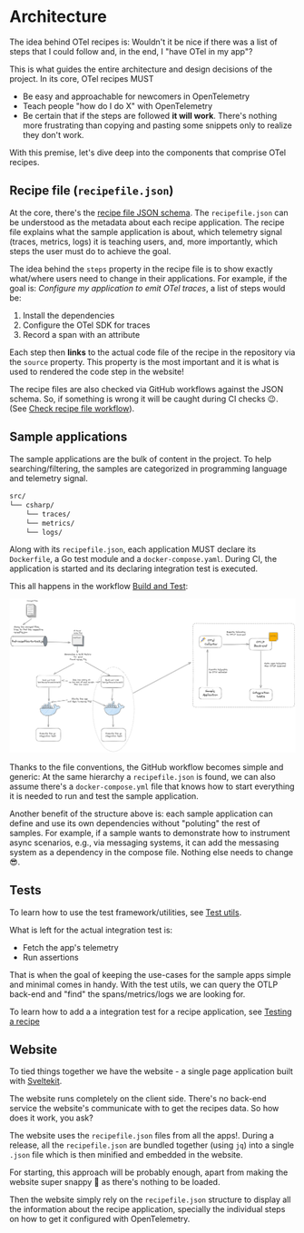 # Architecture

The idea behind OTel recipes is: Wouldn't it be nice if there was a list of steps that I could follow
and, in the end, I "have OTel in my app"?

This is what guides the entire architecture and design decisions of the project. In its core, OTel recipes MUST

- Be easy and approachable for newcomers in OpenTelemetry
- Teach people "how do I do X" with OpenTelemetry
- Be certain that if the steps are followed **it will work**. There's nothing more
  frustrating than copying and pasting some snippets only to realize they don't work.

With this premise, let's dive deep into the components that comprise OTel recipes.

## Recipe file (`recipefile.json`)

At the core, there's the [recipe file JSON schema](./otel-recipes-schema.json). The `recipefile.json`
can be understood as the metadata about each recipe application. The recipe file explains what the sample
application is about, which telemetry signal (traces, metrics, logs) it is teaching users, and, more importantly,
which steps the user must do to achieve the goal.

The idea behind the `steps` property in the recipe file is to show exactly what/where users need to change
in their applications. For example, if the goal is: *Configure my application to emit OTel traces*, a list
of steps would be:

1. Install the dependencies
2. Configure the OTel SDK for traces
3. Record a span with an attribute

Each step then **links** to the actual code file of the recipe in
the repository via the `source` property. This property is the most important and it is what is used to
rendered the code step in the website!

The recipe files are also checked via GitHub workflows against the JSON schema. So, if something is wrong
it will be caught during CI checks 😉. (See [Check recipe file workflow](./.github/workflows/recipefile-schema-check.yml)).

## Sample applications

The sample applications are the bulk of content in the project. To help searching/filtering, the samples are
categorized in programming language and telemetry signal.

```shell
src/
└── csharp/
    └── traces/
    └── metrics/
    └── logs/
```

Along with its `recipefile.json`, each application MUST declare its `Dockerfile`,
a Go test module and a `docker-compose.yaml`. During CI, the application is started
and its declaring integration test is executed.

This all happens in the workflow [Build and Test](./.github/workflows/sample-tests.yml):

![build architecture](./assets/build-architecture.png)

Thanks to the file conventions, the GitHub workflow becomes simple and generic: At the same hierarchy
a `recipefile.json` is found, we can also assume there's a `docker-compose.yml` file
that knows how to start everything it is needed to run and test the sample application.

Another benefit of the structure above is: each sample application can define and use its own dependencies
without "poluting" the rest of samples. For example, if a sample wants to demonstrate how to
instrument async scenarios, e.g., via messaging systems, it can add the messasing system as a dependency
in the compose file. Nothing else needs to change 😎.
## Tests

To learn how to use the test framework/utilities, see [Test utils](./internal/common/testutils/README.md).

What is left for the actual integration test is:

- Fetch the app's telemetry
- Run assertions

That is when the goal of keeping the use-cases for the sample apps simple and minimal comes in handy.
With the test utils, we can query the OTLP back-end and "find" the spans/metrics/logs we are looking for.

To learn how to add a a integration test for a recipe application, see [Testing a recipe](./CONTRIBUTING.md#testing-a-recipe)

## Website

To tied things together we have the website - a single page application built with [Sveltekit](https://kit.svelte.dev/).

The website runs completely on the client side. There's no back-end service the website's communicate
with to get the recipes data. So how does it work, you ask?

The website uses the `recipefile.json` files from all the apps!. During a release,
all the `recipefile.json` are bundled together (using `jq`) into a single `.json` file which is then
minified and embedded in the website.

For starting, this approach will be probably enough, apart from making the website super snappy 🚀
as there's nothing to be loaded.

Then the website simply rely on the `recipefile.json` structure to display all the information
about the recipe application, specially the individual steps on how to get it configured with OpenTelemetry.
